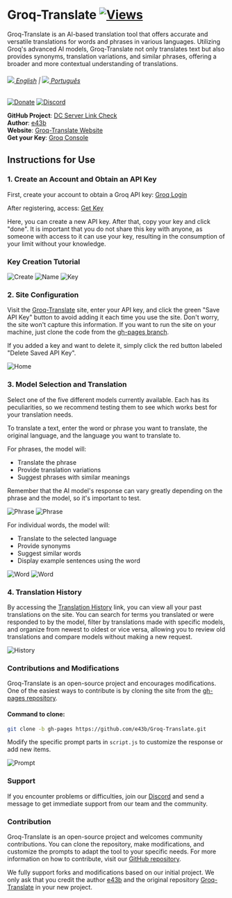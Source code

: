 # Groq-Translate [![Views](https://hits.sh/github.com/e43bgroqtrasneng/hits.svg)](https://github.com/e43b/Groq-Translate/)

Groq-Translate is an AI-based translation tool that offers accurate and versatile translations for words and phrases in various languages. Utilizing Groq's advanced AI models, Groq-Translate not only translates text but also provides synonyms, translation variations, and similar phrases, offering a broader and more contextual understanding of translations.

###### [![](img/en-flag.svg) English](README.md) | [![](img/br.png) Português](README-ptbr.md)

[![Donate](https://img.shields.io/badge/Donate-Oxapay-blue)](https://oxapay.com/donate/40874860)
[![Discord](https://img.shields.io/badge/Discord-Join%20Server-blue)](https://discord.gg/CsBMMXBz7t)

**GitHub Project**: [DC Server Link Check](https://github.com/e43b/DC-Server-Link-Check/)  
**Author**: [e43b](https://github.com/e43b)  
**Website**: [Groq-Translate Website](https://e43b.github.io/Groq-Translate/)  
**Get your Key**: [Groq Console](https://console.groq.com/keys)

## Instructions for Use

### 1. Create an Account and Obtain an API Key

First, create your account to obtain a Groq API key: [Groq Login](https://console.groq.com/login)

After registering, access: [Get Key](https://console.groq.com/keys)

Here, you can create a new API key. After that, copy your key and click "done". It is important that you do not share this key with anyone, as someone with access to it can use your key, resulting in the consumption of your limit without your knowledge.

### Key Creation Tutorial

![Create](img/createkey.png)
![Name](img/nomekey.png)
![Key](img/key.png)

### 2. Site Configuration

Visit the [Groq-Translate](https://e43b.github.io/Groq-Translate/) site, enter your API key, and click the green "Save API Key" button to avoid adding it each time you use the site. Don't worry, the site won't capture this information. If you want to run the site on your machine, just clone the code from the [gh-pages branch](https://github.com/e43b/Groq-Translate/tree/gh-pages).

If you added a key and want to delete it, simply click the red button labeled "Delete Saved API Key".

![Home](img/home.png)

### 3. Model Selection and Translation

Select one of the five different models currently available. Each has its peculiarities, so we recommend testing them to see which works best for your translation needs.

To translate a text, enter the word or phrase you want to translate, the original language, and the language you want to translate to.

For phrases, the model will:
- Translate the phrase
- Provide translation variations
- Suggest phrases with similar meanings

Remember that the AI model's response can vary greatly depending on the phrase and the model, so it's important to test.

![Phrase](img/frase.png)
![Phrase](img/frase1.png)

For individual words, the model will:
- Translate to the selected language
- Provide synonyms
- Suggest similar words
- Display example sentences using the word

![Word](img/palavra.png)
![Word](img/palavra1.png)

### 4. Translation History

By accessing the [Translation History](https://e43b.github.io/Groq-Translate/#historico) link, you can view all your past translations on the site. You can search for terms you translated or were responded to by the model, filter by translations made with specific models, and organize from newest to oldest or vice versa, allowing you to review old translations and compare models without making a new request.

![History](img/historico.png)

### Contributions and Modifications

Groq-Translate is an open-source project and encourages modifications. One of the easiest ways to contribute is by cloning the site from the [gh-pages repository](https://github.com/e43b/Groq-Translate/tree/gh-pages).

#### Command to clone:
```bash
git clone -b gh-pages https://github.com/e43b/Groq-Translate.git
```

Modify the specific prompt parts in `script.js` to customize the response or add new items.

![Prompt](img/prompt.png)

### Support

If you encounter problems or difficulties, join our [Discord](https://discord.gg/bEyHhmbRVw) and send a message to get immediate support from our team and the community.

### Contribution

Groq-Translate is an open-source project and welcomes community contributions. You can clone the repository, make modifications, and customize the prompts to adapt the tool to your specific needs. For more information on how to contribute, visit our [GitHub repository](https://github.com/e43b/Groq-Translate).

We fully support forks and modifications based on our initial project. We only ask that you credit the author [e43b](https://github.com/e43b/) and the original repository [Groq-Translate](https://github.com/e43b/Groq-Translate) in your new project.
